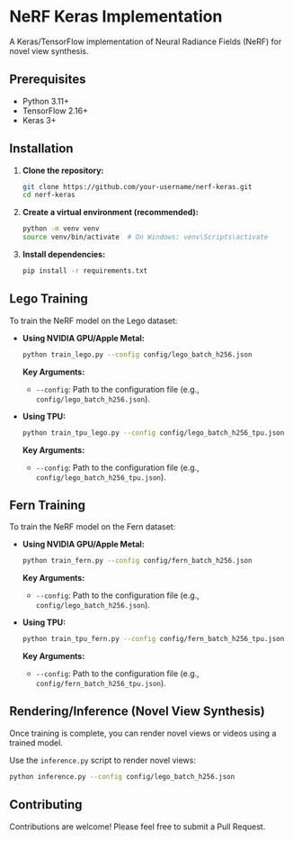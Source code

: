 # NeRF Keras Implementation

A Keras/TensorFlow implementation of Neural Radiance Fields (NeRF) for novel view synthesis.

## Prerequisites

*   Python 3.11+
*   TensorFlow 2.16+
*   Keras 3+

## Installation

1.  **Clone the repository:**
    ```bash
    git clone https://github.com/your-username/nerf-keras.git
    cd nerf-keras
    ```

2.  **Create a virtual environment (recommended):**
    ```bash
    python -m venv venv
    source venv/bin/activate  # On Windows: venv\Scripts\activate
    ```

3.  **Install dependencies:**
    ```bash
    pip install -r requirements.txt
    ```

## Lego Training

To train the NeRF model on the Lego dataset:


- **Using NVIDIA GPU/Apple Metal:**
    
    ```bash
    python train_lego.py --config config/lego_batch_h256.json
    ```

    **Key Arguments:**
    *   `--config`: Path to the configuration file (e.g., `config/lego_batch_h256.json`).

- **Using TPU:**
    ```bash
    python train_tpu_lego.py --config config/lego_batch_h256_tpu.json
    ```

    **Key Arguments:**
    *   `--config`: Path to the configuration file (e.g., `config/lego_batch_h256_tpu.json`).

## Fern Training

To train the NeRF model on the Fern dataset:

- **Using NVIDIA GPU/Apple Metal:**
    
    ```bash
    python train_fern.py --config config/fern_batch_h256.json
    ```

    **Key Arguments:**
    *   `--config`: Path to the configuration file (e.g., `config/lego_batch_h256.json`).

- **Using TPU:**
    ```bash
    python train_tpu_fern.py --config config/fern_batch_h256_tpu.json
    ```

    **Key Arguments:**
    *   `--config`: Path to the configuration file (e.g., `config/fern_batch_h256_tpu.json`).


## Rendering/Inference (Novel View Synthesis)

Once training is complete, you can render novel views or videos using a trained model.

Use the `inference.py` script to render novel views:
```bash
python inference.py --config config/lego_batch_h256.json
```

## Contributing

Contributions are welcome! Please feel free to submit a Pull Request.